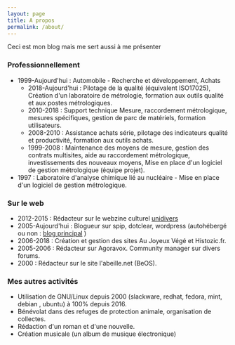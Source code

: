 ```yaml
---
layout: page
title: A propos
permalink: /about/
---
```


Ceci est mon blog mais me sert aussi à me présenter

### Professionnellement
* 1999-Aujourd'hui : Automobile - Recherche et développement, Achats
  * 2018-Aujourd'hui : Pilotage de la qualité (équivalent ISO17025), Création d'un laboratoire de métrologie, formation aux outils qualité et aux postes métrologiques.
  * 2010-2018 : Support technique Mesure, raccordement métrologique, mesures spécifiques, gestion de parc de matériels, formation utilisateurs.
  * 2008-2010 : Assistance achats série, pilotage des indicateurs qualité et productivité, formation aux outils achats.
  * 1999-2008 : Maintenance des moyens de mesure, gestion des contrats multisites, aide au raccordement métrologique, investissements des nouveaux moyens, Mise en place d'un logiciel de gestion métrologique (équipe projet).  
* 1997 : Laboratoire d'analyse chimique lié au nucléaire - Mise en place d'un logiciel de gestion métrologique.

### Sur le web
* 2012-2015 : Rédacteur sur le webzine culturel [unidivers](https://www.unidivers.fr)
* 2005-Aujourd'hui : Blogueur sur spip, dotclear, wordpress (autohébergé ou non : [blog principal](https://cheziceman.wordpress.com) )
* 2006-2018 : Création et gestion des sites Au Joyeux Végé et Histozic.fr.
* 2005-2006 : Rédacteur sur Agoravox. Community manager sur divers forums.
* 2000 : Rédacteur sur le site l'abeille.net (BeOS).

### Mes autres activités
* Utilisation de GNU/Linux depuis 2000 (slackware, redhat, fedora, mint, debian , ubuntu) à 100% depuis 2016.
* Bénévolat dans des refuges de protection animale, organisation de collectes.
* Rédaction d'un roman et d'une nouvelle.
* Création musicale (un album de musique électronique)


